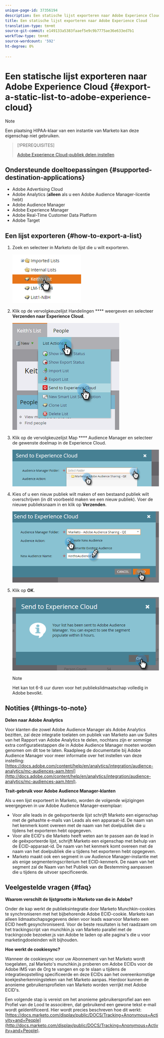 ```yaml
---
unique-page-id: 37356194
description: Een statische lijst exporteren naar Adobe Experience Cloud - Marketo Docs - Productdocumentatie
title: Een statische lijst exporteren naar Adobe Experience Cloud
translation-type: tm+mt
source-git-commit: e149133a5383faaef5e9c9b7775ae36e633ed7b1
workflow-type: tm+mt
source-wordcount: '592'
ht-degree: 0%

---
```



# Een statische lijst exporteren naar Adobe Experience Cloud {#export-a-static-list-to-adobe-experience-cloud}

>[!NOTE]
>
>Een plaatsing HIPAA-klaar van een instantie van Marketo kan deze eigenschap niet gebruiken.

>[!PREREQUISITES]
>
>[Adobe Experience Cloud-publiek delen instellen](http://docs.marketo.com/x/D4GMAg)

## Ondersteunde doeltoepassingen {#supported-destination-applications}

* Adobe Advertising Cloud
* Adobe Analytics (**alleen** als u een Adobe Audience Manager-licentie hebt)
* Adobe Audience Manager
* Adobe Experience Manager
* Adobe Real-Time Customer Data Platform
* Adobe Target

## Een lijst exporteren {#how-to-export-a-list}

1. Zoek en selecteer in Marketo de lijst die u wilt exporteren.

   ![](assets/one.png)

1. Klik op de vervolgkeuzelijst Handelingen **** weergeven en selecteer **Verzenden naar Experience Cloud**.

   ![](assets/two-1.png)

1. Klik op de vervolgkeuzelijst Map **** Audience Manager en selecteer de gewenste doelmap in de Experience Cloud.

   ![](assets/three-1.png)

1. Kies of u een nieuw publiek wilt maken of een bestaand publiek wilt overschrijven (in dit voorbeeld maken we een nieuw publiek). Voer de nieuwe publieksnaam in en klik op **Verzenden**.

   ![](assets/four.png)

1. Klik op **OK**.

   ![](assets/five.png)

   >[!NOTE]
   >
   >Het kan tot 6-8 uur duren voor het publiekslidmaatschap volledig in Adobe bevolkt.

## Notities {#things-to-note}

**Delen naar Adobe Analytics**

Voor klanten die zowel Adobe Audience Manager als Adobe Analytics bezitten, zal deze integratie toelaten om publiek van Marketo aan uw Suites van het Rapport van Adobe Analytics te delen, nochtans zijn er sommige extra configuratiestappen die in Adobe Audience Manager moeten worden genomen om dit toe te laten. Raadpleeg de documentatie bij Adobe Audience Manager voor meer informatie over het instellen van deze instelling: [https://docs.adobe.com/content/help/en/analytics/integration/audience-analytics/mc-audiences-aam.html](http://docs.adobe.com/content/help/en/analytics/integration/audience-analytics/mc-audiences-aam.html).

**Trait-gebruik voor Adobe Audience Manager-klanten**

Als u een lijst exporteert in Marketo, worden de volgende wijzigingen weergegeven in uw Adobe Audience Manager-exemplaar:

* Voor alle leads in de geëxporteerde lijst schrijft Marketo een eigenschap met de gehashte e-mails van Leads als een apparaat-id. De naam van het kenmerk komt overeen met de naam van het doelpubliek die u tijdens het exporteren hebt opgegeven.
* Voor alle ECID&#39;s die Marketo heeft weten aan te passen aan de lead in de geëxporteerde lijst, schrijft Marketo een eigenschap met behulp van de ECID-apparaat-id. De naam van het kenmerk komt overeen met de naam van het doelpubliek die u tijdens het exporteren hebt opgegeven.
* Marketo maakt ook een segment in uw Audience Manager-instantie met als enige segmenteringscriterium het ECID-kenmerk. De naam van het segment zal de Naam van het Publiek van de Bestemming aanpassen die u tijdens de uitvoer specificeerde.

## Veelgestelde vragen {#faq}

**Waarom verschilt de lijstgrootte in Marketo van die in Adobe?**

Onder de kap werkt de publieksintegratie door Marketo Munchkin-cookies te synchroniseren met het bijbehorende Adobe ECID-cookie. Marketo kan alleen lidmaatschapsgegevens delen voor leads waarvoor Marketo een ECID heeft gesynchroniseerd. Voor de beste resultaten is het raadzaam om het trackingscript van munchkin.js van Marketo parallel met de trackingcode bezoeker.js van Adobe te laden op alle pagina&#39;s die u voor marketingdoeleinden wilt bijhouden.

**Hoe werkt de cookiesync?**

Wanneer de cookiesync voor uw Abonnement van het Marketo wordt toegelaten, zal Marketo&#39;s munchkin.js proberen om Adobe ECIDs voor de Adobe IMS van de Org te vangen en op te slaan u tijdens de integratieopstelling specificeerde en deze ECIDs aan het overeenkomstige koekjesherkenningsteken van het Marketo aanpas. Hierdoor kunnen de anonieme gebruikersprofielen van Marketo worden verrijkt met Adobe ECID&#39;s.

Een volgende stap is vereist om het anonieme gebruikersprofiel aan een Profiel van de Lood te associëren, dat gebruikend een gewone tekst e-mail wordt geïdentificeerd. Hier wordt precies beschreven hoe dit werkt: [https://docs.marketo.com/display/public/DOCS/Tracking+Anonymous+Activity+and+People](http://docs.marketo.com/display/public/DOCS/Tracking+Anonymous+Activity+and+People).
